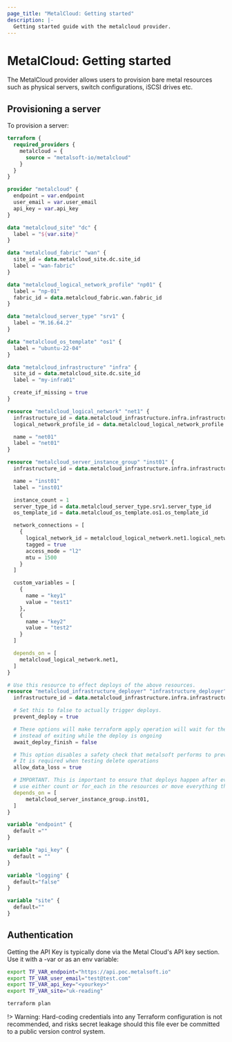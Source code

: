 ```yaml
---
page_title: "MetalCloud: Getting started"
description: |-
  Getting started guide with the metalcloud provider.
---
```


# MetalCloud: Getting started

The MetalCloud provider allows users to provision bare metal resources such as physical servers, switch configurations, iSCSI drives etc.

## Provisioning a server

To provision a server:

```terraform
terraform {
  required_providers {
    metalcloud = {
      source = "metalsoft-io/metalcloud"
    }
  }
}

provider "metalcloud" {
  endpoint = var.endpoint
  user_email = var.user_email
  api_key = var.api_key
}

data "metalcloud_site" "dc" {
  label = "${var.site}"
}

data "metalcloud_fabric" "wan" {
  site_id = data.metalcloud_site.dc.site_id
  label = "wan-fabric"
}

data "metalcloud_logical_network_profile" "np01" {
  label = "np-01"
  fabric_id = data.metalcloud_fabric.wan.fabric_id
}

data "metalcloud_server_type" "srv1" {
  label = "M.16.64.2"
}

data "metalcloud_os_template" "os1" {
  label = "ubuntu-22-04"
}

data "metalcloud_infrastructure" "infra" {
  site_id = data.metalcloud_site.dc.site_id
  label = "my-infra01"

  create_if_missing = true
}

resource "metalcloud_logical_network" "net1" {
  infrastructure_id = data.metalcloud_infrastructure.infra.infrastructure_id
  logical_network_profile_id = data.metalcloud_logical_network_profile.np01.logical_network_profile_id

  name = "net01"
  label = "net01"
}

resource "metalcloud_server_instance_group" "inst01" {
  infrastructure_id = data.metalcloud_infrastructure.infra.infrastructure_id

  name = "inst01"
  label = "inst01"

  instance_count = 1
  server_type_id = data.metalcloud_server_type.srv1.server_type_id
  os_template_id = data.metalcloud_os_template.os1.os_template_id

  network_connections = [
    {
      logical_network_id = metalcloud_logical_network.net1.logical_network_id
      tagged = true
      access_mode = "l2"
      mtu = 1500
    }
  ]

  custom_variables = [
    {
      name = "key1"
      value = "test1"
    },
    {
      name = "key2"
      value = "test2"
    }
  ]

  depends_on = [
    metalcloud_logical_network.net1,
  ]
}

# Use this resource to effect deploys of the above resources.
resource "metalcloud_infrastructure_deployer" "infrastructure_deployer" {
  infrastructure_id = data.metalcloud_infrastructure.infra.infrastructure_id

  # Set this to false to actually trigger deploys.
  prevent_deploy = true

  # These options will make terraform apply operation will wait for the deploy to finish (when prevent_deploy is false)
  # instead of exiting while the deploy is ongoing
  await_deploy_finish = false

  # This option disables a safety check that metalsoft performs to prevent accidental data loss
  # It is required when testing delete operations
  allow_data_loss = true

  # IMPORTANT. This is important to ensure that deploys happen after everything else. If you need to add or remove resources dynamically
  # use either count or for_each in the resources or move everything that is dynamic into a module and make this depend on the module
  depends_on = [
      metalcloud_server_instance_group.inst01,
  ]
}

variable "endpoint" {
  default =""
}

variable "api_key" {
  default = ""
}

variable "logging" {
  default="false"
}

variable "site" {
  default=""
}
```

## Authentication

Getting the API Key is typically done via the  Metal Cloud's API key section. Use it with a -var or as an env variable:

```bash
export TF_VAR_endpoint="https://api.poc.metalsoft.io"
export TF_VAR_user_email="test@test.com"
export TF_VAR_api_key="<yourkey>"
export TF_VAR_site="uk-reading"

terraform plan
```

!> Warning: Hard-coding credentials into any Terraform configuration is not recommended, and risks secret leakage should this file ever be committed to a public version control system.
